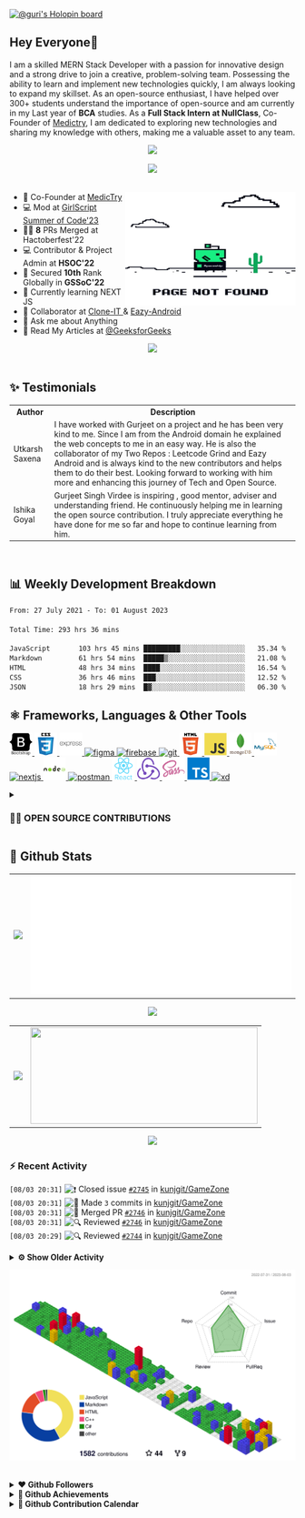 [![@guri's Holopin board](https://holopin.io/api/user/board?user=guri)](https://holopin.io/@guri)

<!----------------------------------------------------------------ABOUT ME ----------------------------------------------------->

## Hey Everyone👋

I am a skilled MERN Stack Developer with a passion for innovative design and a strong drive to join a creative, problem-solving team. Possessing the ability to learn and implement new technologies quickly, I am always looking to expand my skillset. As an open-source enthusiast, I have helped over 300+ students understand the importance of open-source and am currently in my Last year of **BCA** studies. 
As a **Full Stack Intern at NullClass**, Co-Founder of [Medictry](https://www.linkedin.com/company/89489745), I am dedicated to exploring new technologies and sharing my knowledge with others, making me a valuable asset to any team.

<p align="center">
    <a href = "mailto: gurjeetsinghvirdee@gmail.com" target="_blank"><img src="https://img.shields.io/badge/gurjeetsinghvirdee@gmail.com-D74E43?style=for-the-badge&logo=gmail&logoColor=white"></a>
 </p>
 
<div align="center">
    <img src="https://api.visitorbadge.io/api/visitors?path=https%3A%2F%2Fgithub.com%2Fgurjeetsinghvirdee%2Fgurjeetsinghvirdee&label=VISITORS&labelColor=%23d9e3f0&countColor=%232ccce4"  width="150" />
</div>

<img src="https://www.animatedimages.org/data/media/562/animated-line-image-0111.gif" width="1000" height="2" />

<div>

<img align="right" height="200" width="300" src="https://raw.githubusercontent.com/gurjeetsinghvirdee/gurjeetsinghvirdee/main/giphy.webp" />
       <ul align="left">
            <li> 🏢 Co-Founder at <a href="https://www.linkedin.com/company/medictry/">MedicTry</a>
            <li> 💻 Mod at <a href="https://gssoc.girlscript.tech/"> GirlScript Summer of Code'23 </a></li>
            <li> 🧑‍💻 <strong>8</strong> PRs Merged at Hactoberfest'22 </li>
            <li> 💻 Contributor & Project Admin at <strong>HSOC'22</strong> </li>
            <li> 🎉 Secured <strong>10th</strong> Rank Globally in <strong>GSSoC'22</strong> </li>
            <li> 🏫 Currently learning NEXT JS </li>
            <li> 🤝 Collaborator at <a href="https://github.com/Rayman-Sodhi/Clone-IT"> Clone-IT </a> & <a href="https://github.com/utkarsh006/Eazy-Android"> Eazy-Android </a>
            </li>
            <li> 💬 Ask me about Anything </li>
            <li> 📕 Read My Articles at 
                <a href="https://auth.geeksforgeeks.org/user/gurjeetsinghvirdee/articles" target="_blank">@GeeksforGeeks</a>
            </li>
       </ul>  
</div>

<!--------------------------- Lanyard Profile--------------------------------->

<div align="center">        
    <a href="https://discord.com/users/916597112882495510"><img src="https://lanyard.cnrad.dev/api/916597112882495510" /></a>
</div>

<img src="https://www.animatedimages.org/data/media/562/animated-line-image-0111.gif" width="1000" height="2" />        
<!------------------------------------------TESTIMONIALS----------------------------------------------->
        
## ✨ Testimonials
        
<table>
  <tr>
    <th>Author</th>
    <th>Description</th>
  </tr>
  <tr>
    <td>Utkarsh Saxena</td>
    <td>I have worked with Gurjeet on a project and he has been very kind to me. Since I am from the Android domain he explained the web concepts to me in an easy way. He is also the collaborator of my Two Repos : Leetcode Grind and Eazy Android and is always kind to the new contributors and helps them to do their best. Looking forward to working with him more and enhancing this journey of Tech and Open Source.</td>
  </tr>
  <tr>
      <td>Ishika Goyal</td>
      <td>Gurjeet Singh Virdee is inspiring , good mentor, adviser and understanding friend. He continuously helping me in learning the open source contribution. I     truly appreciate everything he have done for me so far and hope to continue learning from him.</td>
  </tr>
</table>

<img src="https://www.animatedimages.org/data/media/562/animated-line-image-0111.gif" width="1000" height="2" />

<!-------------------------------------------------WAKA TIME---------------------------------------------------->

## 📊 Weekly Development Breakdown
  
<!--START_SECTION:waka-->

```txt
From: 27 July 2021 - To: 01 August 2023

Total Time: 293 hrs 36 mins

JavaScript       103 hrs 45 mins █████████░░░░░░░░░░░░░░░░   35.34 %
Markdown         61 hrs 54 mins  █████▒░░░░░░░░░░░░░░░░░░░   21.08 %
HTML             48 hrs 34 mins  ████░░░░░░░░░░░░░░░░░░░░░   16.54 %
CSS              36 hrs 46 mins  ███░░░░░░░░░░░░░░░░░░░░░░   12.52 %
JSON             18 hrs 29 mins  █▓░░░░░░░░░░░░░░░░░░░░░░░   06.30 %
```

<!--END_SECTION:waka--> 

<!---------------------------------Frameworks, Languages & Other Tools ------------------------------------->        
        
## ⚛️ Frameworks, Languages & Other Tools        
 
<p align="left"> 
    <a href="https://getbootstrap.com" target="_blank" rel="noreferrer"> <img src="https://raw.githubusercontent.com/devicons/devicon/master/icons/bootstrap/bootstrap-plain-wordmark.svg" alt="bootstrap" width="40" height="40"/> 
    </a> 
    <a href="https://www.w3schools.com/css/" target="_blank" rel="noreferrer"> <img src="https://raw.githubusercontent.com/devicons/devicon/master/icons/css3/css3-original-wordmark.svg" alt="css3" width="40" height="40"/> 
    </a> 
    <a href="https://expressjs.com" target="_blank" rel="noreferrer"> <img src="https://raw.githubusercontent.com/devicons/devicon/master/icons/express/express-original-wordmark.svg" alt="express" width="40" height="40"/> 
    </a> 
    <a href="https://www.figma.com/" target="_blank" rel="noreferrer"> <img src="https://www.vectorlogo.zone/logos/figma/figma-icon.svg" alt="figma" width="40" height="40"/> 
    </a> <a href="https://firebase.google.com/" target="_blank" rel="noreferrer"> <img src="https://www.vectorlogo.zone/logos/firebase/firebase-icon.svg" alt="firebase" width="40" height="40"/> 
    </a> 
    <a href="https://git-scm.com/" target="_blank" rel="noreferrer"> <img src="https://www.vectorlogo.zone/logos/git-scm/git-scm-icon.svg" alt="git" width="40" height="40"/> 
    </a> 
    <a href="https://www.w3.org/html/" target="_blank" rel="noreferrer"> <img src="https://raw.githubusercontent.com/devicons/devicon/master/icons/html5/html5-original-wordmark.svg" alt="html5" width="40" height="40"/> 
    </a> 
    <a href="https://developer.mozilla.org/en-US/docs/Web/JavaScript" target="_blank" rel="noreferrer"> <img src="https://raw.githubusercontent.com/devicons/devicon/master/icons/javascript/javascript-original.svg" alt="javascript" width="40" height="40"/> 
    </a> 
    <a href="https://www.mongodb.com/" target="_blank" rel="noreferrer"> <img src="https://raw.githubusercontent.com/devicons/devicon/master/icons/mongodb/mongodb-original-wordmark.svg" alt="mongodb" width="40" height="40"/> 
    </a> 
    <a href="https://www.mysql.com/" target="_blank" rel="noreferrer"> <img src="https://raw.githubusercontent.com/devicons/devicon/master/icons/mysql/mysql-original-wordmark.svg" alt="mysql" width="40" height="40"/> 
    </a> 
    <a href="https://nextjs.org/" target="_blank" rel="noreferrer"> <img src="https://cdn.worldvectorlogo.com/logos/nextjs-2.svg" alt="nextjs" width="40" height="40"/> 
    </a> 
    <a href="https://nodejs.org" target="_blank" rel="noreferrer"> <img src="https://raw.githubusercontent.com/devicons/devicon/master/icons/nodejs/nodejs-original-wordmark.svg" alt="nodejs" width="40" height="40"/> 
    </a> 
    <a href="https://postman.com" target="_blank" rel="noreferrer"> <img src="https://www.vectorlogo.zone/logos/getpostman/getpostman-icon.svg" alt="postman" width="40" height="40"/> 
    </a> 
    <a href="https://reactjs.org/" target="_blank" rel="noreferrer"> <img src="https://raw.githubusercontent.com/devicons/devicon/master/icons/react/react-original-wordmark.svg" alt="react" width="40" height="40"/> 
    </a> 
    <a href="https://redux.js.org" target="_blank" rel="noreferrer"> <img src="https://raw.githubusercontent.com/devicons/devicon/master/icons/redux/redux-original.svg" alt="redux" width="40" height="40"/> 
    </a> 
    <a href="https://sass-lang.com" target="_blank" rel="noreferrer"> <img src="https://raw.githubusercontent.com/devicons/devicon/master/icons/sass/sass-original.svg" alt="sass" width="40" height="40"/> 
    </a> 
    <a href="https://www.typescriptlang.org/" target="_blank" rel="noreferrer"> <img src="https://raw.githubusercontent.com/devicons/devicon/master/icons/typescript/typescript-original.svg" alt="typescript" width="40" height="40"/> 
    </a> 
    <a href="https://www.adobe.com/products/xd.html" target="_blank" rel="noreferrer"> <img src="https://cdn.worldvectorlogo.com/logos/adobe-xd.svg" alt="xd" width="40" height="40"/> 
    </a> 
</p>

<!---------------------- OPEN SOURCE CONTRIBUTIONS ---------------------->
        
<details>
    <summary><h3> 👨‍💻 OPEN SOURCE CONTRIBUTIONS</h3></summary>  
    
|S.No.|Open Source Program |Duration| Contribution |Role|Rewards|
|---------|--------|-------|-------|----|-----|    
| 1. | GirlScript Summer Of Code 2022 | 1st Mar - 31st May 2022 | [Click Here](https://docs.google.com/document/d/15t_iThcyiNgIuAUmTJ9Utjy1ccxwTGZXy_0n8VYsHLE/edit?usp=sharing) | Contributor | [Link](https://drive.google.com/drive/folders/1gYYFepBLm09uATAZ9_Nh34opop_0nfCi?usp=sharing) |    
| 2. | GirlScript Summer Of Code 2022 | 1st Mar - 31st May 2022 | [Bundli-Frontend](https://github.com/Ayush7614/Bundli-Frontend) & [WebDev-ProjectKart](https://github.com/khushi-purwar/WebDev-ProjectKart) | Mentor | [Link](https://drive.google.com/drive/folders/1d0gDnPh8gR8qU61g-fWLEhahhshR8PXh?usp=sharing) |
| 3. | GirlScript Summer Of Code 2022 | 1st Mar - 31st July 2022 | Discord Moderator, Managing participants <br> activity through out the program. | Technical Team | T-Shirt [Link](https://drive.google.com/drive/folders/1B2jDXyXA-L-XXypvaNzrpXRTVY7GW-04?usp=sharing) |
| 4. | Hack Club RAIT | 1st July - 30st September 2022 | [Click Here](https://docs.google.com/document/d/1_ZutQmDbGkuFsbypF2oX_jbmFMf7OV-X4kr8xVs5J0w) | Contributor | [Link](https://drive.google.com/file/d/1Km6kXQU3NWr8OkWnaHB7-vLfEjhffplE/view?usp=sharing) |
| 5. | Hacktoberfest | 1st October - 31st October 2022 | [Click Here](https://docs.google.com/document/d/1mv27yGR7-SsIDOinqsYDnFutXHG49awhzvZYaEna3rM) | Contributor | T-Shirt & Stickers | 
| 6. | HyperEdge WOB'23 | 1st Feb - 1st May | Discord Moderator, Managing Leaderboard | Managing Team | - |
| 7. | GirlScript Summer Of Code 2023 | 6th May - 03 July | Jarvis - Decentralised Expense Tracker, GameZone | Mentor | - |
| 8. | GirlScript Summer Of Code 2023 | 29 May  - Present | Managing the activity of PA, Mentors & Contributors throughout the program | Discord Mod | - |
    
</details>

<!------------------------------------------------------------ GITHUB STATS ------------------------------------------------------------------------>
        
## 💫 Github Stats

<table>    
<tr>
  <td align="center">
    <img width="400" src="https://github-readme-streak-stats.herokuapp.com/?user=gurjeetsinghvirdee&theme=synthwave" />
  </td>
  <td align="center">
    <img src="https://github.com/gurjeetsinghvirdee/gurjeetsinghvirdee/blob/main/metrics.plugin.isocalendar.svg" />
  </td>
</tr>
</table>

<div align="center">
    <img width="600" src="https://github-profile-trophy.vercel.app/?username=gurjeetsinghvirdee&theme=dracula&column=5" /> 
</div>

<table>    
<tr>
  <td align="center">
    <img width="400" src="https://github-readme-stats.vercel.app/api?username=gurjeetsinghvirdee&show_icons=true&theme=synthwave&include_all_commits=true" />
  </td>
  <td align="center">
    <img height="170" width="400" src="https://github-readme-stats.vercel.app/api/top-langs/?username=gurjeetsinghvirdee&layout=compact&theme=synthwave&langs_count=15" /> 
  </td>
</tr>
</table>

<div align="center">
  <img src="https://github-readme-activity-graph.vercel.app/graph?username=gurjeetsinghvirdee&theme=synthwave-84&true&hide_border=true" />
</div>
        
### ⚡ Recent Activity     
        
<!--START_SECTION:activity-->  
`[08/03 20:31]` <img alt="❗️" src="https://github.com/cheesits456/github-activity-readme/raw/master/icons/issue.png" align="top" height="18"> Closed issue [`#2745`](https://github.com//kunjgit/GameZone/issues/2745 '[New game]: Connect Four multiplayer game') in [kunjgit/GameZone](https://github.com/kunjgit/GameZone)  
`[08/03 20:31]` <img alt="📝" src="https://github.com/cheesits456/github-activity-readme/raw/master/icons/commit.png" align="top" height="18"> Made `3` commits in [kunjgit/GameZone](https://github.com/kunjgit/GameZone)  
`[08/03 20:31]` <img alt="🎉" src="https://github.com/cheesits456/github-activity-readme/raw/master/icons/merge.png" align="top" height="18"> Merged PR [`#2746`](https://github.com//kunjgit/GameZone/pull/2746 'Connect four new game') in [kunjgit/GameZone](https://github.com/kunjgit/GameZone)  
`[08/03 20:31]` <img alt="🔍" src="https://github.com/cheesits456/github-activity-readme/raw/master/icons/review.png" align="top" height="18"> Reviewed [`#2746`](https://github.com//kunjgit/GameZone/pull/2746 'Connect four new game') in [kunjgit/GameZone](https://github.com/kunjgit/GameZone)  
`[08/03 20:29]` <img alt="🔍" src="https://github.com/cheesits456/github-activity-readme/raw/master/icons/review.png" align="top" height="18"> Reviewed [`#2744`](https://github.com//kunjgit/GameZone/pull/2744 '[GSSoC\'23] : Memorization cards') in [kunjgit/GameZone](https://github.com/kunjgit/GameZone)  

<details><summary><b> ⚙️ Show Older Activity</b></summary>

`[08/03 20:29]` <img alt="🔍" src="https://github.com/cheesits456/github-activity-readme/raw/master/icons/review.png" align="top" height="18"> Reviewed [`#2744`](https://github.com//kunjgit/GameZone/pull/2744 '[GSSoC\'23] : Memorization cards') in [kunjgit/GameZone](https://github.com/kunjgit/GameZone)  
`[08/03 20:26]` <img alt="❗️" src="https://github.com/cheesits456/github-activity-readme/raw/master/icons/issue.png" align="top" height="18"> Closed issue [`#2741`](https://github.com//kunjgit/GameZone/issues/2741 '[Enhancement]: Hunt Your Card Game') in [kunjgit/GameZone](https://github.com/kunjgit/GameZone)  
`[08/03 20:26]` <img alt="📝" src="https://github.com/cheesits456/github-activity-readme/raw/master/icons/commit.png" align="top" height="18"> Made `2` commits in [kunjgit/GameZone](https://github.com/kunjgit/GameZone)  
`[08/03 20:26]` <img alt="🎉" src="https://github.com/cheesits456/github-activity-readme/raw/master/icons/merge.png" align="top" height="18"> Merged PR [`#2742`](https://github.com//kunjgit/GameZone/pull/2742 '[GSSoC\'23] Hunt Card Game Completed') in [kunjgit/GameZone](https://github.com/kunjgit/GameZone)  
`[08/03 20:26]` <img alt="🔍" src="https://github.com/cheesits456/github-activity-readme/raw/master/icons/review.png" align="top" height="18"> Reviewed [`#2742`](https://github.com//kunjgit/GameZone/pull/2742 '[GSSoC\'23] Hunt Card Game Completed') in [kunjgit/GameZone](https://github.com/kunjgit/GameZone)  
`[08/03 20:22]` <img alt="❗️" src="https://github.com/cheesits456/github-activity-readme/raw/master/icons/issue.png" align="top" height="18"> Closed issue [`#2736`](https://github.com//kunjgit/GameZone/issues/2736 '[Enhancement]: Enhancing Snake water game') in [kunjgit/GameZone](https://github.com/kunjgit/GameZone)  
`[08/03 20:22]` <img alt="📝" src="https://github.com/cheesits456/github-activity-readme/raw/master/icons/commit.png" align="top" height="18"> Made `2` commits in [kunjgit/GameZone](https://github.com/kunjgit/GameZone)  
`[08/03 20:22]` <img alt="🎉" src="https://github.com/cheesits456/github-activity-readme/raw/master/icons/merge.png" align="top" height="18"> Merged PR [`#2738`](https://github.com//kunjgit/GameZone/pull/2738 'Changes in snake water gun game') in [kunjgit/GameZone](https://github.com/kunjgit/GameZone)  
`[08/03 20:22]` <img alt="🔍" src="https://github.com/cheesits456/github-activity-readme/raw/master/icons/review.png" align="top" height="18"> Reviewed [`#2738`](https://github.com//kunjgit/GameZone/pull/2738 'Changes in snake water gun game') in [kunjgit/GameZone](https://github.com/kunjgit/GameZone)  
`[08/03 20:21]` <img alt="📝" src="https://github.com/cheesits456/github-activity-readme/raw/master/icons/commit.png" align="top" height="18"> Made `7` commits in [kunjgit/GameZone](https://github.com/kunjgit/GameZone)  
`[08/03 20:21]` <img alt="❗️" src="https://github.com/cheesits456/github-activity-readme/raw/master/icons/issue.png" align="top" height="18"> Closed issue [`#2637`](https://github.com//kunjgit/GameZone/issues/2637 '[New game]: Sky Dodge') in [kunjgit/GameZone](https://github.com/kunjgit/GameZone)  
`[08/03 20:21]` <img alt="🎉" src="https://github.com/cheesits456/github-activity-readme/raw/master/icons/merge.png" align="top" height="18"> Merged PR [`#2661`](https://github.com//kunjgit/GameZone/pull/2661 'Added Sky Dodge') in [kunjgit/GameZone](https://github.com/kunjgit/GameZone)  
`[08/03 20:21]` <img alt="📝" src="https://github.com/cheesits456/github-activity-readme/raw/master/icons/commit.png" align="top" height="18"> Made `3` commits in [kunjgit/GameZone](https://github.com/kunjgit/GameZone)  
`[08/03 20:21]` <img alt="❗️" src="https://github.com/cheesits456/github-activity-readme/raw/master/icons/issue.png" align="top" height="18"> Closed issue [`#2732`](https://github.com//kunjgit/GameZone/issues/2732 '[Documentation Bug]: workflow to add labels by analyzing titles of PR/Issues') in [kunjgit/GameZone](https://github.com/kunjgit/GameZone)  
`[08/03 20:21]` <img alt="🎉" src="https://github.com/cheesits456/github-activity-readme/raw/master/icons/merge.png" align="top" height="18"> Merged PR [`#2733`](https://github.com//kunjgit/GameZone/pull/2733 'Hack analyse title') in [kunjgit/GameZone](https://github.com/kunjgit/GameZone)  
`[08/03 20:20]` <img alt="🔍" src="https://github.com/cheesits456/github-activity-readme/raw/master/icons/review.png" align="top" height="18"> Reviewed [`#2733`](https://github.com//kunjgit/GameZone/pull/2733 'Hack analyse title') in [kunjgit/GameZone](https://github.com/kunjgit/GameZone)  
`[08/03 20:16]` <img alt="🔍" src="https://github.com/cheesits456/github-activity-readme/raw/master/icons/review.png" align="top" height="18"> Reviewed [`#2661`](https://github.com//kunjgit/GameZone/pull/2661 'Added Sky Dodge') in [kunjgit/GameZone](https://github.com/kunjgit/GameZone)  
`[08/03 06:45]` <img alt="❗️" src="https://github.com/cheesits456/github-activity-readme/raw/master/icons/issue.png" align="top" height="18"> Closed issue [`#2653`](https://github.com//kunjgit/GameZone/issues/2653 '[New game]: Musical floor game') in [kunjgit/GameZone](https://github.com/kunjgit/GameZone)  
`[08/03 06:45]` <img alt="📝" src="https://github.com/cheesits456/github-activity-readme/raw/master/icons/commit.png" align="top" height="18"> Made `7` commits in [kunjgit/GameZone](https://github.com/kunjgit/GameZone)  
`[08/03 06:45]` <img alt="🎉" src="https://github.com/cheesits456/github-activity-readme/raw/master/icons/merge.png" align="top" height="18"> Merged PR [`#2654`](https://github.com//kunjgit/GameZone/pull/2654 '# 2653 Musical Floor Game') in [kunjgit/GameZone](https://github.com/kunjgit/GameZone)  
`[08/03 06:44]` <img alt="🔍" src="https://github.com/cheesits456/github-activity-readme/raw/master/icons/review.png" align="top" height="18"> Reviewed [`#2654`](https://github.com//kunjgit/GameZone/pull/2654 '# 2653 Musical Floor Game') in [kunjgit/GameZone](https://github.com/kunjgit/GameZone)  
`[08/02 20:56]` <img alt="❗️" src="https://github.com/cheesits456/github-activity-readme/raw/master/icons/issue.png" align="top" height="18"> Closed issue [`#2703`](https://github.com//kunjgit/GameZone/issues/2703 '[Enhancement]: Black Jack new game') in [kunjgit/GameZone](https://github.com/kunjgit/GameZone)  
`[08/02 20:55]` <img alt="🗣" src="https://github.com/cheesits456/github-activity-readme/raw/master/icons/comment.png" align="top" height="18"> Commented on [`#2702`](https://github.com//kunjgit/GameZone/issues/2702 'chore: update workflow to add label and pre-commit message & remove node_modules directory') in [kunjgit/GameZone](https://github.com/kunjgit/GameZone)  
`[08/02 19:46]` <img alt="❗️" src="https://github.com/cheesits456/github-activity-readme/raw/master/icons/issue.png" align="top" height="18"> Closed issue [`#2725`](https://github.com//kunjgit/GameZone/issues/2725 '[New game]: Code Cracker Game') in [kunjgit/GameZone](https://github.com/kunjgit/GameZone)  
`[08/02 19:46]` <img alt="📝" src="https://github.com/cheesits456/github-activity-readme/raw/master/icons/commit.png" align="top" height="18"> Made `3` commits in [kunjgit/GameZone](https://github.com/kunjgit/GameZone)  
`[08/02 19:46]` <img alt="🎉" src="https://github.com/cheesits456/github-activity-readme/raw/master/icons/merge.png" align="top" height="18"> Merged PR [`#2727`](https://github.com//kunjgit/GameZone/pull/2727 '[GSSoC\'23] Code Cracker Game Ready') in [kunjgit/GameZone](https://github.com/kunjgit/GameZone)  
`[08/02 19:45]` <img alt="❗️" src="https://github.com/cheesits456/github-activity-readme/raw/master/icons/issue.png" align="top" height="18"> Closed issue [`#2722`](https://github.com//kunjgit/GameZone/issues/2722 '[Bug]: Squared lines ') in [kunjgit/GameZone](https://github.com/kunjgit/GameZone)  
`[08/02 19:45]` <img alt="📝" src="https://github.com/cheesits456/github-activity-readme/raw/master/icons/commit.png" align="top" height="18"> Made `2` commits in [kunjgit/GameZone](https://github.com/kunjgit/GameZone)  
`[08/02 19:45]` <img alt="🎉" src="https://github.com/cheesits456/github-activity-readme/raw/master/icons/merge.png" align="top" height="18"> Merged PR [`#2723`](https://github.com//kunjgit/GameZone/pull/2723 'Fix bug causing Squared Lines to not open') in [kunjgit/GameZone](https://github.com/kunjgit/GameZone)  
`[08/02 19:44]` <img alt="📝" src="https://github.com/cheesits456/github-activity-readme/raw/master/icons/commit.png" align="top" height="18"> Made `26` commits in [Avdhesh-Varshney/GameZone](https://github.com/Avdhesh-Varshney/GameZone)  
`[08/02 19:43]` <img alt="🔍" src="https://github.com/cheesits456/github-activity-readme/raw/master/icons/review.png" align="top" height="18"> Reviewed [`#2727`](https://github.com//kunjgit/GameZone/pull/2727 '[GSSoC\'23] Code Cracker Game Ready') in [kunjgit/GameZone](https://github.com/kunjgit/GameZone)  
`[08/02 19:41]` <img alt="🎉" src="https://github.com/cheesits456/github-activity-readme/raw/master/icons/merge.png" align="top" height="18"> Merged PR [`#2726`](https://github.com//kunjgit/GameZone/pull/2726 'Enhanced chrome dino game') in [kunjgit/GameZone](https://github.com/kunjgit/GameZone)  
`[08/02 19:41]` <img alt="📝" src="https://github.com/cheesits456/github-activity-readme/raw/master/icons/commit.png" align="top" height="18"> Made `2` commits in [kunjgit/GameZone](https://github.com/kunjgit/GameZone)  
`[08/02 19:41]` <img alt="❗️" src="https://github.com/cheesits456/github-activity-readme/raw/master/icons/issue.png" align="top" height="18"> Closed issue [`#2706`](https://github.com//kunjgit/GameZone/issues/2706 '[Enhancement]: Chrome_Dinosaur_Game') in [kunjgit/GameZone](https://github.com/kunjgit/GameZone)  
`[08/02 19:40]` <img alt="🔍" src="https://github.com/cheesits456/github-activity-readme/raw/master/icons/review.png" align="top" height="18"> Reviewed [`#2726`](https://github.com//kunjgit/GameZone/pull/2726 'Enhanced chrome dino game') in [kunjgit/GameZone](https://github.com/kunjgit/GameZone)  
`[08/02 19:38]` <img alt="🎉" src="https://github.com/cheesits456/github-activity-readme/raw/master/icons/merge.png" align="top" height="18"> Merged PR [`#2724`](https://github.com//kunjgit/GameZone/pull/2724 'New game added') in [kunjgit/GameZone](https://github.com/kunjgit/GameZone)  
`[08/02 19:38]` <img alt="❗️" src="https://github.com/cheesits456/github-activity-readme/raw/master/icons/issue.png" align="top" height="18"> Closed issue [`#2286`](https://github.com//kunjgit/GameZone/issues/2286 '[New game]: Know Your Country') in [kunjgit/GameZone](https://github.com/kunjgit/GameZone)  
`[08/02 19:38]` <img alt="📝" src="https://github.com/cheesits456/github-activity-readme/raw/master/icons/commit.png" align="top" height="18"> Made `3` commits in [kunjgit/GameZone](https://github.com/kunjgit/GameZone)  
`[08/02 19:38]` <img alt="📝" src="https://github.com/cheesits456/github-activity-readme/raw/master/icons/commit.png" align="top" height="18"> Made `21` commits in [KanchandeepK/GameZone](https://github.com/KanchandeepK/GameZone)  
`[08/02 19:37]` <img alt="🔍" src="https://github.com/cheesits456/github-activity-readme/raw/master/icons/review.png" align="top" height="18"> Reviewed [`#2724`](https://github.com//kunjgit/GameZone/pull/2724 'New game added') in [kunjgit/GameZone](https://github.com/kunjgit/GameZone)  
`[08/02 19:36]` <img alt="🗣" src="https://github.com/cheesits456/github-activity-readme/raw/master/icons/comment.png" align="top" height="18"> Commented on [`#2723`](https://github.com//kunjgit/GameZone/issues/2723 'Fix bug causing Squared Lines to not open') in [kunjgit/GameZone](https://github.com/kunjgit/GameZone)  
`[08/02 19:34]` <img alt="🔍" src="https://github.com/cheesits456/github-activity-readme/raw/master/icons/review.png" align="top" height="18"> Reviewed [`#2723`](https://github.com//kunjgit/GameZone/pull/2723 'Fix bug causing Squared Lines to not open') in [kunjgit/GameZone](https://github.com/kunjgit/GameZone)  
`[08/02 19:32]` <img alt="🔍" src="https://github.com/cheesits456/github-activity-readme/raw/master/icons/review.png" align="top" height="18"> Reviewed [`#839`](https://github.com//kunjgit/GameZone/pull/839 'Rubik\'s cube solving game added') in [kunjgit/GameZone](https://github.com/kunjgit/GameZone)  
`[08/02 19:23]` <img alt="❗️" src="https://github.com/cheesits456/github-activity-readme/raw/master/icons/issue.png" align="top" height="18"> Closed issue [`#2715`](https://github.com//kunjgit/GameZone/issues/2715 '[New game]: Color Blast Game') in [kunjgit/GameZone](https://github.com/kunjgit/GameZone)  
`[08/02 19:23]` <img alt="❌" src="https://github.com/cheesits456/github-activity-readme/raw/master/icons/pr-close.png" align="top" height="18"> Closed PR [`#2719`](https://github.com//kunjgit/GameZone/pull/2719 '[Color Blast Game] Added!') in [kunjgit/GameZone](https://github.com/kunjgit/GameZone)  
`[08/02 19:23]` <img alt="🔍" src="https://github.com/cheesits456/github-activity-readme/raw/master/icons/review.png" align="top" height="18"> Reviewed [`#2719`](https://github.com//kunjgit/GameZone/pull/2719 '[Color Blast Game] Added!') in [kunjgit/GameZone](https://github.com/kunjgit/GameZone)  
`[08/02 19:17]` <img alt="🔍" src="https://github.com/cheesits456/github-activity-readme/raw/master/icons/review.png" align="top" height="18"> Reviewed [`#2713`](https://github.com//kunjgit/GameZone/pull/2713 '[Documentation Bug]: Many entries in README.md were duplicate and was not up to date. [gssoc23]') in [kunjgit/GameZone](https://github.com/kunjgit/GameZone)  
`[08/02 19:06]` <img alt="❌" src="https://github.com/cheesits456/github-activity-readme/raw/master/icons/pr-close.png" align="top" height="18"> Closed PR [`#2708`](https://github.com//kunjgit/GameZone/pull/2708 'Squid game') in [kunjgit/GameZone](https://github.com/kunjgit/GameZone)  
`[08/02 19:06]` <img alt="🗣" src="https://github.com/cheesits456/github-activity-readme/raw/master/icons/comment.png" align="top" height="18"> Commented on [`#2708`](https://github.com//kunjgit/GameZone/issues/2708 'Squid game') in [kunjgit/GameZone](https://github.com/kunjgit/GameZone)  
`[08/02 19:04]` <img alt="❌" src="https://github.com/cheesits456/github-activity-readme/raw/master/icons/pr-close.png" align="top" height="18"> Closed PR [`#2705`](https://github.com//kunjgit/GameZone/pull/2705 '2703 made the game') in [kunjgit/GameZone](https://github.com/kunjgit/GameZone)  
`[08/02 19:04]` <img alt="🔍" src="https://github.com/cheesits456/github-activity-readme/raw/master/icons/review.png" align="top" height="18"> Reviewed [`#2705`](https://github.com//kunjgit/GameZone/pull/2705 '2703 made the game') in [kunjgit/GameZone](https://github.com/kunjgit/GameZone)  
`[08/02 18:59]` <img alt="❗️" src="https://github.com/cheesits456/github-activity-readme/raw/master/icons/issue.png" align="top" height="18"> Closed issue [`#2597`](https://github.com//kunjgit/GameZone/issues/2597 '[Documentation Bug]: update dependabot workflow and remove node_modules from codebase') in [kunjgit/GameZone](https://github.com/kunjgit/GameZone)  
`[08/02 18:59]` <img alt="📝" src="https://github.com/cheesits456/github-activity-readme/raw/master/icons/commit.png" align="top" height="18"> Made `3` commits in [kunjgit/GameZone](https://github.com/kunjgit/GameZone)  
`[08/02 18:59]` <img alt="🎉" src="https://github.com/cheesits456/github-activity-readme/raw/master/icons/merge.png" align="top" height="18"> Merged PR [`#2702`](https://github.com//kunjgit/GameZone/pull/2702 'chore: update workflow to add label and pre-commit message & remove node_modules directory') in [kunjgit/GameZone](https://github.com/kunjgit/GameZone)  
`[08/02 18:58]` <img alt="🔍" src="https://github.com/cheesits456/github-activity-readme/raw/master/icons/review.png" align="top" height="18"> Reviewed [`#2702`](https://github.com//kunjgit/GameZone/pull/2702 'chore: update workflow to add label and pre-commit message & remove node_modules directory') in [kunjgit/GameZone](https://github.com/kunjgit/GameZone)  
`[08/02 18:57]` <img alt="📝" src="https://github.com/cheesits456/github-activity-readme/raw/master/icons/commit.png" align="top" height="18"> Made `4` commits in [kunjgit/GameZone](https://github.com/kunjgit/GameZone)  
`[08/02 18:57]` <img alt="❗️" src="https://github.com/cheesits456/github-activity-readme/raw/master/icons/issue.png" align="top" height="18"> Closed issue [`#2674`](https://github.com//kunjgit/GameZone/issues/2674 '[Bug]: back to top button animates on hover') in [kunjgit/GameZone](https://github.com/kunjgit/GameZone)  
`[08/02 18:57]` <img alt="🎉" src="https://github.com/cheesits456/github-activity-readme/raw/master/icons/merge.png" align="top" height="18"> Merged PR [`#2682`](https://github.com//kunjgit/GameZone/pull/2682 'animated scrolltBug') in [kunjgit/GameZone](https://github.com/kunjgit/GameZone)  
`[08/02 18:56]` <img alt="🔍" src="https://github.com/cheesits456/github-activity-readme/raw/master/icons/review.png" align="top" height="18"> Reviewed [`#2682`](https://github.com//kunjgit/GameZone/pull/2682 'animated scrolltBug') in [kunjgit/GameZone](https://github.com/kunjgit/GameZone)  
`[08/02 18:56]` <img alt="📝" src="https://github.com/cheesits456/github-activity-readme/raw/master/icons/commit.png" align="top" height="18"> Made `6` commits in [kunjgit/GameZone](https://github.com/kunjgit/GameZone)  
`[08/02 18:56]` <img alt="❗️" src="https://github.com/cheesits456/github-activity-readme/raw/master/icons/issue.png" align="top" height="18"> Closed issue [`#2680`](https://github.com//kunjgit/GameZone/issues/2680 '[New game]: Othello Game') in [kunjgit/GameZone](https://github.com/kunjgit/GameZone)  
`[08/02 18:56]` <img alt="🎉" src="https://github.com/cheesits456/github-activity-readme/raw/master/icons/merge.png" align="top" height="18"> Merged PR [`#2681`](https://github.com//kunjgit/GameZone/pull/2681 'Added Othello Game') in [kunjgit/GameZone](https://github.com/kunjgit/GameZone)  
`[08/02 18:55]` <img alt="🔍" src="https://github.com/cheesits456/github-activity-readme/raw/master/icons/review.png" align="top" height="18"> Reviewed [`#2681`](https://github.com//kunjgit/GameZone/pull/2681 'Added Othello Game') in [kunjgit/GameZone](https://github.com/kunjgit/GameZone)  
`[08/02 18:55]` <img alt="📝" src="https://github.com/cheesits456/github-activity-readme/raw/master/icons/commit.png" align="top" height="18"> Made `10` commits in [sujanrupu/GameZone](https://github.com/sujanrupu/GameZone)  
`[08/02 18:50]` <img alt="❗️" src="https://github.com/cheesits456/github-activity-readme/raw/master/icons/issue.png" align="top" height="18"> Closed issue [`#2604`](https://github.com//kunjgit/GameZone/issues/2604 '[New game]: Elephant Taco Game') in [kunjgit/GameZone](https://github.com/kunjgit/GameZone)  
`[08/02 18:49]` <img alt="❌" src="https://github.com/cheesits456/github-activity-readme/raw/master/icons/pr-close.png" align="top" height="18"> Closed PR [`#2673`](https://github.com//kunjgit/GameZone/pull/2673 'Added Elephant Taco Game') in [kunjgit/GameZone](https://github.com/kunjgit/GameZone)  
`[08/02 18:49]` <img alt="🔍" src="https://github.com/cheesits456/github-activity-readme/raw/master/icons/review.png" align="top" height="18"> Reviewed [`#2673`](https://github.com//kunjgit/GameZone/pull/2673 'Added Elephant Taco Game') in [kunjgit/GameZone](https://github.com/kunjgit/GameZone)  
`[08/02 18:46]` <img alt="🔍" src="https://github.com/cheesits456/github-activity-readme/raw/master/icons/review.png" align="top" height="18"> Reviewed [`#2661`](https://github.com//kunjgit/GameZone/pull/2661 'Added Sky Dodge') in [kunjgit/GameZone](https://github.com/kunjgit/GameZone)  
`[08/02 18:44]` <img alt="❗️" src="https://github.com/cheesits456/github-activity-readme/raw/master/icons/issue.png" align="top" height="18"> Closed issue [`#2598`](https://github.com//kunjgit/GameZone/issues/2598 '[New game]: The Cube ') in [kunjgit/GameZone](https://github.com/kunjgit/GameZone)  
`[08/02 18:44]` <img alt="❌" src="https://github.com/cheesits456/github-activity-readme/raw/master/icons/pr-close.png" align="top" height="18"> Closed PR [`#2615`](https://github.com//kunjgit/GameZone/pull/2615 'Added The Cube game') in [kunjgit/GameZone](https://github.com/kunjgit/GameZone)  
`[08/02 18:44]` <img alt="🔍" src="https://github.com/cheesits456/github-activity-readme/raw/master/icons/review.png" align="top" height="18"> Reviewed [`#2615`](https://github.com//kunjgit/GameZone/pull/2615 'Added The Cube game') in [kunjgit/GameZone](https://github.com/kunjgit/GameZone)  
`[08/02 18:31]` <img alt="🔍" src="https://github.com/cheesits456/github-activity-readme/raw/master/icons/review.png" align="top" height="18"> Reviewed [`#2613`](https://github.com//kunjgit/GameZone/pull/2613 'Added 3D Car Racing Game Project') in [kunjgit/GameZone](https://github.com/kunjgit/GameZone)  
`[08/02 18:29]` <img alt="🗣" src="https://github.com/cheesits456/github-activity-readme/raw/master/icons/comment.png" align="top" height="18"> Commented on [`#2613`](https://github.com//kunjgit/GameZone/issues/2613 'Added 3D Car Racing Game Project') in [kunjgit/GameZone](https://github.com/kunjgit/GameZone)  
`[08/02 18:25]` <img alt="❗️" src="https://github.com/cheesits456/github-activity-readme/raw/master/icons/issue.png" align="top" height="18"> Closed issue [`#2622`](https://github.com//kunjgit/GameZone/issues/2622 '[Enhancement]: Background of Country Guesser Game') in [kunjgit/GameZone](https://github.com/kunjgit/GameZone)  
`[08/02 18:25]` <img alt="📝" src="https://github.com/cheesits456/github-activity-readme/raw/master/icons/commit.png" align="top" height="18"> Made `2` commits in [kunjgit/GameZone](https://github.com/kunjgit/GameZone)  
`[08/02 18:25]` <img alt="🎉" src="https://github.com/cheesits456/github-activity-readme/raw/master/icons/merge.png" align="top" height="18"> Merged PR [`#2624`](https://github.com//kunjgit/GameZone/pull/2624 'Country-Guesser Game changed') in [kunjgit/GameZone](https://github.com/kunjgit/GameZone)  
`[08/02 18:24]` <img alt="📝" src="https://github.com/cheesits456/github-activity-readme/raw/master/icons/commit.png" align="top" height="18"> Made `8` commits in [PVBharadwaj/GameZone](https://github.com/PVBharadwaj/GameZone)  
`[08/02 18:21]` <img alt="🔍" src="https://github.com/cheesits456/github-activity-readme/raw/master/icons/review.png" align="top" height="18"> Reviewed [`#2654`](https://github.com//kunjgit/GameZone/pull/2654 '# 2653 Musical Floor Game') in [kunjgit/GameZone](https://github.com/kunjgit/GameZone)  
`[08/02 18:00]` <img alt="❗️" src="https://github.com/cheesits456/github-activity-readme/raw/master/icons/issue.png" align="top" height="18"> Closed issue [`#2633`](https://github.com//kunjgit/GameZone/issues/2633 '[New game]: Haunted Mansion Mystery') in [kunjgit/GameZone](https://github.com/kunjgit/GameZone)  
`[08/02 18:00]` <img alt="📝" src="https://github.com/cheesits456/github-activity-readme/raw/master/icons/commit.png" align="top" height="18"> Made `5` commits in [kunjgit/GameZone](https://github.com/kunjgit/GameZone)  
`[08/02 18:00]` <img alt="🎉" src="https://github.com/cheesits456/github-activity-readme/raw/master/icons/merge.png" align="top" height="18"> Merged PR [`#2634`](https://github.com//kunjgit/GameZone/pull/2634 'Haunted Mansion Mystery') in [kunjgit/GameZone](https://github.com/kunjgit/GameZone)  
`[08/02 18:00]` <img alt="🔍" src="https://github.com/cheesits456/github-activity-readme/raw/master/icons/review.png" align="top" height="18"> Reviewed [`#2634`](https://github.com//kunjgit/GameZone/pull/2634 'Haunted Mansion Mystery') in [kunjgit/GameZone](https://github.com/kunjgit/GameZone)  
`[08/01 11:41]` <img alt="❗️" src="https://github.com/cheesits456/github-activity-readme/raw/master/icons/issue.png" align="top" height="18"> Closed issue [`#2683`](https://github.com//kunjgit/GameZone/issues/2683 '[New game]: A amazing game to roll and freeze the selcted dice to make all dice same in minimum time and to beat our best score') in [kunjgit/GameZone](https://github.com/kunjgit/GameZone)  
`[08/01 11:41]` <img alt="📝" src="https://github.com/cheesits456/github-activity-readme/raw/master/icons/commit.png" align="top" height="18"> Made `9` commits in [kunjgit/GameZone](https://github.com/kunjgit/GameZone)  
`[08/01 11:41]` <img alt="🎉" src="https://github.com/cheesits456/github-activity-readme/raw/master/icons/merge.png" align="top" height="18"> Merged PR [`#2688`](https://github.com//kunjgit/GameZone/pull/2688 'Game') in [kunjgit/GameZone](https://github.com/kunjgit/GameZone)  
`[08/01 11:41]` <img alt="🔍" src="https://github.com/cheesits456/github-activity-readme/raw/master/icons/review.png" align="top" height="18"> Reviewed [`#2688`](https://github.com//kunjgit/GameZone/pull/2688 'Game') in [kunjgit/GameZone](https://github.com/kunjgit/GameZone)  
`[08/01 11:17]` <img alt="❗️" src="https://github.com/cheesits456/github-activity-readme/raw/master/icons/issue.png" align="top" height="18"> Closed issue [`#2699`](https://github.com//kunjgit/GameZone/issues/2699 '[Bug]: Correcting name convention of many games in the Repo and also updating the README.md [gssoc23]') in [kunjgit/GameZone](https://github.com/kunjgit/GameZone)  
`[08/01 11:17]` <img alt="📝" src="https://github.com/cheesits456/github-activity-readme/raw/master/icons/commit.png" align="top" height="18"> Made `2` commits in [kunjgit/GameZone](https://github.com/kunjgit/GameZone)  
`[08/01 11:17]` <img alt="🎉" src="https://github.com/cheesits456/github-activity-readme/raw/master/icons/merge.png" align="top" height="18"> Merged PR [`#2701`](https://github.com//kunjgit/GameZone/pull/2701 '[Bug]: Correcting name convention of many games in the Repo and also updating the README.md [gssoc23]') in [kunjgit/GameZone](https://github.com/kunjgit/GameZone)  
`[08/01 11:17]` <img alt="🔍" src="https://github.com/cheesits456/github-activity-readme/raw/master/icons/review.png" align="top" height="18"> Reviewed [`#2701`](https://github.com//kunjgit/GameZone/pull/2701 '[Bug]: Correcting name convention of many games in the Repo and also updating the README.md [gssoc23]') in [kunjgit/GameZone](https://github.com/kunjgit/GameZone)  
`[08/01 10:43]` <img alt="🗣" src="https://github.com/cheesits456/github-activity-readme/raw/master/icons/comment.png" align="top" height="18"> Commented on [`#2597`](https://github.com//kunjgit/GameZone/issues/2597 '[Documentation Bug]: update dependabot workflow and remove node_modules from codebase') in [kunjgit/GameZone](https://github.com/kunjgit/GameZone)  
`[08/01 10:33]` <img alt="🔍" src="https://github.com/cheesits456/github-activity-readme/raw/master/icons/review.png" align="top" height="18"> Reviewed [`#2688`](https://github.com//kunjgit/GameZone/pull/2688 'Game') in [kunjgit/GameZone](https://github.com/kunjgit/GameZone)  
`[08/01 10:32]` <img alt="📝" src="https://github.com/cheesits456/github-activity-readme/raw/master/icons/commit.png" align="top" height="18"> Made `5` commits in [kunjgit/GameZone](https://github.com/kunjgit/GameZone)  
`[08/01 10:32]` <img alt="❗️" src="https://github.com/cheesits456/github-activity-readme/raw/master/icons/issue.png" align="top" height="18"> Closed issue [`#2690`](https://github.com//kunjgit/GameZone/issues/2690 '[New game]: Word Blitz') in [kunjgit/GameZone](https://github.com/kunjgit/GameZone)  
`[08/01 10:32]` <img alt="🎉" src="https://github.com/cheesits456/github-activity-readme/raw/master/icons/merge.png" align="top" height="18"> Merged PR [`#2691`](https://github.com//kunjgit/GameZone/pull/2691 'Word blitz') in [kunjgit/GameZone](https://github.com/kunjgit/GameZone)  
`[08/01 10:32]` <img alt="🔍" src="https://github.com/cheesits456/github-activity-readme/raw/master/icons/review.png" align="top" height="18"> Reviewed [`#2691`](https://github.com//kunjgit/GameZone/pull/2691 'Word blitz') in [kunjgit/GameZone](https://github.com/kunjgit/GameZone)  
`[08/01 10:26]` <img alt="🔍" src="https://github.com/cheesits456/github-activity-readme/raw/master/icons/review.png" align="top" height="18"> Reviewed [`#2688`](https://github.com//kunjgit/GameZone/pull/2688 'Game') in [kunjgit/GameZone](https://github.com/kunjgit/GameZone)  
`[08/01 10:15]` <img alt="🔍" src="https://github.com/cheesits456/github-activity-readme/raw/master/icons/review.png" align="top" height="18"> Reviewed [`#2691`](https://github.com//kunjgit/GameZone/pull/2691 'Word blitz') in [kunjgit/GameZone](https://github.com/kunjgit/GameZone)  
`[08/01 09:47]` <img alt="🗣" src="https://github.com/cheesits456/github-activity-readme/raw/master/icons/comment.png" align="top" height="18"> Commented on [`#573`](https://github.com//amupedia2021/Project-Amupedia/issues/573 'added effect in OUR SERVICES section') in [amupedia2021/Project-Amupedia](https://github.com/amupedia2021/Project-Amupedia)  
`[08/01 09:23]` <img alt="📝" src="https://github.com/cheesits456/github-activity-readme/raw/master/icons/commit.png" align="top" height="18"> Made `2` commits in [kunjgit/GameZone](https://github.com/kunjgit/GameZone)  
`[08/01 09:23]` <img alt="❗️" src="https://github.com/cheesits456/github-activity-readme/raw/master/icons/issue.png" align="top" height="18"> Closed issue [`#2696`](https://github.com//kunjgit/GameZone/issues/2696 '[Bug]: Correcting name convention of many games in the Repo and also updating the README.md [gssoc23]') in [kunjgit/GameZone](https://github.com/kunjgit/GameZone)  
`[08/01 09:23]` <img alt="🎉" src="https://github.com/cheesits456/github-activity-readme/raw/master/icons/merge.png" align="top" height="18"> Merged PR [`#2698`](https://github.com//kunjgit/GameZone/pull/2698 '[Bug]: Correcting name convention of many games in the Repo and also updating the README.md [gssoc23]') in [kunjgit/GameZone](https://github.com/kunjgit/GameZone)  
`[08/01 09:23]` <img alt="🔍" src="https://github.com/cheesits456/github-activity-readme/raw/master/icons/review.png" align="top" height="18"> Reviewed [`#2698`](https://github.com//kunjgit/GameZone/pull/2698 '[Bug]: Correcting name convention of many games in the Repo and also updating the README.md [gssoc23]') in [kunjgit/GameZone](https://github.com/kunjgit/GameZone)  
`[08/01 06:17]` <img alt="📝" src="https://github.com/cheesits456/github-activity-readme/raw/master/icons/commit.png" align="top" height="18"> Made `2` commits in [kunjgit/GameZone](https://github.com/kunjgit/GameZone)  
`[08/01 06:17]` <img alt="🎉" src="https://github.com/cheesits456/github-activity-readme/raw/master/icons/merge.png" align="top" height="18"> Merged PR [`#2672`](https://github.com//kunjgit/GameZone/pull/2672 '[Bug]: Three games have been named Color Matcher, Correcting there names. [gssoc23]') in [kunjgit/GameZone](https://github.com/kunjgit/GameZone)  
`[08/01 06:17]` <img alt="❗️" src="https://github.com/cheesits456/github-activity-readme/raw/master/icons/issue.png" align="top" height="18"> Closed issue [`#2663`](https://github.com//kunjgit/GameZone/issues/2663 '[Bug]: Three games have been named Color Matcher, Correcting there names. [gssoc23]') in [kunjgit/GameZone](https://github.com/kunjgit/GameZone)  
`[08/01 06:17]` <img alt="🔍" src="https://github.com/cheesits456/github-activity-readme/raw/master/icons/review.png" align="top" height="18"> Reviewed [`#2672`](https://github.com//kunjgit/GameZone/pull/2672 '[Bug]: Three games have been named Color Matcher, Correcting there names. [gssoc23]') in [kunjgit/GameZone](https://github.com/kunjgit/GameZone)  
`[08/01 06:16]` <img alt="❗️" src="https://github.com/cheesits456/github-activity-readme/raw/master/icons/issue.png" align="top" height="18"> Closed issue [`#2668`](https://github.com//kunjgit/GameZone/issues/2668 '[New game]: Quizify') in [kunjgit/GameZone](https://github.com/kunjgit/GameZone)  
`[08/01 06:16]` <img alt="📝" src="https://github.com/cheesits456/github-activity-readme/raw/master/icons/commit.png" align="top" height="18"> Made `3` commits in [kunjgit/GameZone](https://github.com/kunjgit/GameZone)  
`[08/01 06:16]` <img alt="🎉" src="https://github.com/cheesits456/github-activity-readme/raw/master/icons/merge.png" align="top" height="18"> Merged PR [`#2669`](https://github.com//kunjgit/GameZone/pull/2669 'Quizify') in [kunjgit/GameZone](https://github.com/kunjgit/GameZone)  
`[08/01 06:16]` <img alt="🔍" src="https://github.com/cheesits456/github-activity-readme/raw/master/icons/review.png" align="top" height="18"> Reviewed [`#2669`](https://github.com//kunjgit/GameZone/pull/2669 'Quizify') in [kunjgit/GameZone](https://github.com/kunjgit/GameZone)  
`[07/31 21:49]` <img alt="❗️" src="https://github.com/cheesits456/github-activity-readme/raw/master/icons/issue.png" align="top" height="18"> Closed issue [`#2689`](https://github.com//kunjgit/GameZone/issues/2689 '[Bug]: ') in [kunjgit/GameZone](https://github.com/kunjgit/GameZone)  
`[07/31 21:49]` <img alt="📝" src="https://github.com/cheesits456/github-activity-readme/raw/master/icons/commit.png" align="top" height="18"> Made `4` commits in [kunjgit/GameZone](https://github.com/kunjgit/GameZone)  
`[07/31 21:49]` <img alt="🎉" src="https://github.com/cheesits456/github-activity-readme/raw/master/icons/merge.png" align="top" height="18"> Merged PR [`#2695`](https://github.com//kunjgit/GameZone/pull/2695 'Search container focus') in [kunjgit/GameZone](https://github.com/kunjgit/GameZone)  
`[07/31 21:48]` <img alt="🔍" src="https://github.com/cheesits456/github-activity-readme/raw/master/icons/review.png" align="top" height="18"> Reviewed [`#2695`](https://github.com//kunjgit/GameZone/pull/2695 'Search container focus') in [kunjgit/GameZone](https://github.com/kunjgit/GameZone)  
`[07/31 21:47]` <img alt="📝" src="https://github.com/cheesits456/github-activity-readme/raw/master/icons/commit.png" align="top" height="18"> Made `2` commits in [kunjgit/GameZone](https://github.com/kunjgit/GameZone)  
`[07/31 21:47]` <img alt="❗️" src="https://github.com/cheesits456/github-activity-readme/raw/master/icons/issue.png" align="top" height="18"> Closed issue [`#2660`](https://github.com//kunjgit/GameZone/issues/2660 '[New game]: Bash a mole game') in [kunjgit/GameZone](https://github.com/kunjgit/GameZone)  
`[07/31 21:47]` <img alt="🎉" src="https://github.com/cheesits456/github-activity-readme/raw/master/icons/merge.png" align="top" height="18"> Merged PR [`#2665`](https://github.com//kunjgit/GameZone/pull/2665 'Added Bash mole game [Gssoc\'23]') in [kunjgit/GameZone](https://github.com/kunjgit/GameZone)  
`[07/31 21:46]` <img alt="🔍" src="https://github.com/cheesits456/github-activity-readme/raw/master/icons/review.png" align="top" height="18"> Reviewed [`#2665`](https://github.com//kunjgit/GameZone/pull/2665 'Added Bash mole game [Gssoc\'23]') in [kunjgit/GameZone](https://github.com/kunjgit/GameZone)  
`[07/31 21:44]` <img alt="🔍" src="https://github.com/cheesits456/github-activity-readme/raw/master/icons/review.png" align="top" height="18"> Reviewed [`#2669`](https://github.com//kunjgit/GameZone/pull/2669 'Quizify') in [kunjgit/GameZone](https://github.com/kunjgit/GameZone)  
`[07/31 19:01]` <img alt="❗️" src="https://github.com/cheesits456/github-activity-readme/raw/master/icons/issue.png" align="top" height="18"> Closed issue [`#2684`](https://github.com//kunjgit/GameZone/issues/2684 '[New game]: Puzzle Game (Avengers)') in [kunjgit/GameZone](https://github.com/kunjgit/GameZone)  
`[07/31 19:01]` <img alt="📝" src="https://github.com/cheesits456/github-activity-readme/raw/master/icons/commit.png" align="top" height="18"> Made `5` commits in [kunjgit/GameZone](https://github.com/kunjgit/GameZone)  
`[07/31 19:01]` <img alt="🎉" src="https://github.com/cheesits456/github-activity-readme/raw/master/icons/merge.png" align="top" height="18"> Merged PR [`#2687`](https://github.com//kunjgit/GameZone/pull/2687 'Avengers Puzzle Game added!') in [kunjgit/GameZone](https://github.com/kunjgit/GameZone)  
`[07/31 18:59]` <img alt="🔍" src="https://github.com/cheesits456/github-activity-readme/raw/master/icons/review.png" align="top" height="18"> Reviewed [`#2687`](https://github.com//kunjgit/GameZone/pull/2687 'Avengers Puzzle Game added!') in [kunjgit/GameZone](https://github.com/kunjgit/GameZone)  
`[07/31 18:42]` <img alt="❗️" src="https://github.com/cheesits456/github-activity-readme/raw/master/icons/issue.png" align="top" height="18"> Closed issue [`#2670`](https://github.com//kunjgit/GameZone/issues/2670 '[Enhancement]: Avoider Game') in [kunjgit/GameZone](https://github.com/kunjgit/GameZone)  
`[07/31 18:42]` <img alt="📝" src="https://github.com/cheesits456/github-activity-readme/raw/master/icons/commit.png" align="top" height="18"> Made `2` commits in [kunjgit/GameZone](https://github.com/kunjgit/GameZone)  
`[07/31 18:42]` <img alt="🎉" src="https://github.com/cheesits456/github-activity-readme/raw/master/icons/merge.png" align="top" height="18"> Merged PR [`#2671`](https://github.com//kunjgit/GameZone/pull/2671 '[GSSoC\'23] Avoider Game Enhancement completed') in [kunjgit/GameZone](https://github.com/kunjgit/GameZone)  
`[07/31 18:37]` <img alt="🔍" src="https://github.com/cheesits456/github-activity-readme/raw/master/icons/review.png" align="top" height="18"> Reviewed [`#2671`](https://github.com//kunjgit/GameZone/pull/2671 '[GSSoC\'23] Avoider Game Enhancement completed') in [kunjgit/GameZone](https://github.com/kunjgit/GameZone)  
`[07/31 18:36]` <img alt="⭐" src="https://github.com/cheesits456/github-activity-readme/raw/master/icons/star.png" align="top" height="18"> Starred [sequelize/sequelize](https://github.com/sequelize/sequelize)  
`[07/30 18:39]` <img alt="📝" src="https://github.com/cheesits456/github-activity-readme/raw/master/icons/commit.png" align="top" height="18"> Made `1` commit in [gurjeetsinghvirdee/gurjeetsinghvirdee](https://github.com/gurjeetsinghvirdee/gurjeetsinghvirdee)  
`[07/29 17:12]` <img alt="❗️" src="https://github.com/cheesits456/github-activity-readme/raw/master/icons/issue.png" align="top" height="18"> Closed issue [`#2603`](https://github.com//kunjgit/GameZone/issues/2603 '[Enhancement]: Update styling and other stuff of hit the target game') in [kunjgit/GameZone](https://github.com/kunjgit/GameZone)  
`[07/29 17:12]` <img alt="📝" src="https://github.com/cheesits456/github-activity-readme/raw/master/icons/commit.png" align="top" height="18"> Made `4` commits in [kunjgit/GameZone](https://github.com/kunjgit/GameZone)  
`[07/29 17:12]` <img alt="🎉" src="https://github.com/cheesits456/github-activity-readme/raw/master/icons/merge.png" align="top" height="18"> Merged PR [`#2662`](https://github.com//kunjgit/GameZone/pull/2662 'Updateed the game styling so now it looks better also imporved functionality') in [kunjgit/GameZone](https://github.com/kunjgit/GameZone)  
`[07/29 17:11]` <img alt="🔍" src="https://github.com/cheesits456/github-activity-readme/raw/master/icons/review.png" align="top" height="18"> Reviewed [`#2662`](https://github.com//kunjgit/GameZone/pull/2662 'Updateed the game styling so now it looks better also imporved functionality') in [kunjgit/GameZone](https://github.com/kunjgit/GameZone)  
`[07/29 17:10]` <img alt="🔍" src="https://github.com/cheesits456/github-activity-readme/raw/master/icons/review.png" align="top" height="18"> Reviewed [`#2624`](https://github.com//kunjgit/GameZone/pull/2624 'Country-Guesser Game changed') in [kunjgit/GameZone](https://github.com/kunjgit/GameZone)  

</details>
<!--END_SECTION:activity-->

<!--------------------------------------------- 3D Contribution Graph -------------------------------------------->

![](./profile-3d-contrib/profile-gitblock.svg)

<img src="https://www.animatedimages.org/data/media/562/animated-line-image-0111.gif" width="1000" height="2" />
       
<!---------------------------------------------- Some More Stats ------------------------------------------------->       
       
<details>
  <summary> <b> ❤️ Github Followers </b> </summary>
    <img src="https://github.com/gurjeetsinghvirdee/gurjeetsinghvirdee/blob/main/metrics.plugin.people.followers.svg" />
</details>   

<details>
  <summary> <b> 🦾 Github Achievements </b> </summary>
    <img src="https://github.com/gurjeetsinghvirdee/gurjeetsinghvirdee/blob/main/metrics.plugin.achievements.svg" />
</details>

<details>
  <summary> <b> 📆 Github Contribution Calendar </b></summary>
    <img src="https://github.com/gurjeetsinghvirdee/gurjeetsinghvirdee/blob/main/github-metrics.svg" />
</details>

<img src="https://www.animatedimages.org/data/media/562/animated-line-image-0111.gif" width="1000" height="2" />
